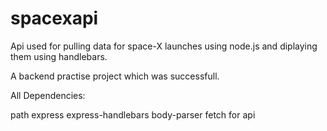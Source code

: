 # spacexapi

Api used for pulling data for space-X launches using node.js and diplaying them using handlebars. 

A backend practise project which was successfull.



All Dependencies:

path
express
express-handlebars
body-parser
fetch for api
